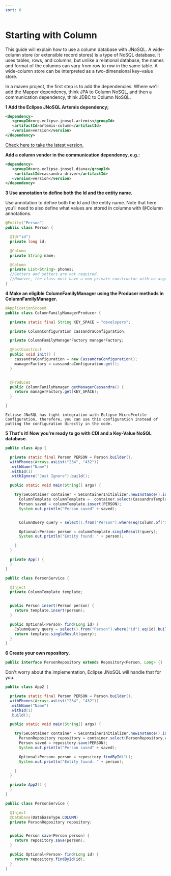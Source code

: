 ```yaml
---
sort: 6
---
```


# Starting with Column

This guide will explain how to use a column database with JNoSQL.
A wide-column store (or extensible record stores) is a type of NoSQL database. It uses tables, rows, and columns, but unlike a relational database, the names and format of the columns can vary from row to row in the same table. A wide-column store can be interpreted as a two-dimensional key–value store.

In a maven project, the first step is to add the dependencies. Where we'll add the Mapper dependency, think JPA to Column NoSQL, and then a communication dependency, think JDBC to Column NoSQL.

**1 Add the Eclipse JNoSQL Artemis dependency;**

```xml
<dependency>
   <groupId>org.eclipse.jnosql.artemis</groupId>
   <artifactId>artemis-column</artifactId>
   <version>version</version>
</dependency>
```

[Check here to take the latest version.](https://mvnrepository.com/artifact/org.eclipse.jnosql.artemis/artemis-column)

**Add a column vendor in the communication dependency, e.g.:**

```xml
<dependency>
   <groupId>org.eclipse.jnosql.diana</groupId>
    <artifactId>cassandra-driver</artifactId>
   <version>version</version>
</dependency>
```

**3 Use annotation to define both the Id and the entity name.**

Use annotation to define both the Id and the entity name. Note that here you'll need to also define what values are stored in columns with @Column annotations.

```java
@Entity("Person")
public class Person {

  @Id("id")
  private long id;

  @Column
  private String name;

  @Column
  private List<String> phones;
  //Getters and setters are not required.
  //However, the class must have a non-private constructor with no arguments.
}
```

**4 Make an eligible ColumnFamilyManager using the Producer methods in ColumnFamilyManager.**

```java
@ApplicationScoped
public class ColumnFamilyManagerProducer {

  private static final String KEY_SPACE = "developers";

  private ColumnConfiguration cassandraConfiguration;

  private ColumnFamilyManagerFactory managerFactory;

  @PostConstruct
  public void init() {
    cassandraConfiguration = new CassandraConfiguration();
    managerFactory = cassandraConfiguration.get();
  }


  @Produces
  public ColumnFamilyManager getManagerCassandra() {
    return managerFactory.get(KEY_SPACE);
  }

}

```

```tip
Eclipse JNoSQL has tight integration with Eclipse MicroProfile Configuration, therefore, you can use this configuration instead of putting the configuration directly in the code.
```

**5 That's it! Now you're ready to go with CDI and a Key-Value NoSQL database.**

```java
public class App {

  private static final Person PERSON = Person.builder().
  withPhones(Arrays.asList("234", "432"))
  .withName("Name")
  .withId(1)
  .withIgnore("Just Ignore").build();

  public static void main(String[] args) {

    try(SeContainer container = SeContainerInitializer.newInstance().initialize()) {
      ColumnTemplate columnTemplate =  container.select(CassandraTemplate.class).get();
      Person saved = columnTemplate.insert(PERSON);
      System.out.println("Person saved" + saved);


      ColumnQuery query = select().from("Person").where(eq(Column.of("id", 1L))).build();

      Optional<Person> person = columnTemplate.singleResult(query);
      System.out.println("Entity found: " + person);

    }
  }

  private App() {
  }
}

```

```java
public class PersonService {

  @Inject
  private ColumnTemplate template;


  public Person insert(Person person) {
    return template.insert(person);
  }

  public Optional<Person> find(Long id) {
    ColumnQuery query = select().from("Person").where("id").eq(id).build();
    return template.singleResult(query);
  }
}
```

**6 Create your own repository.**

```java
public interface PersonRepository extends Repository<Person, Long> {}
```

Don't worry about the implementation, Eclipse JNoSQL will handle that for you.

```java
public class App2 {

  private static final Person PERSON = Person.builder().
  withPhones(Arrays.asList("234", "432"))
  .withName("Name")
  .withId(1)
  .build();

  public static void main(String[] args) {

    try(SeContainer container = SeContainerInitializer.newInstance().initialize()) {
      PersonRepository repository = container.select(PersonRepository.class).select(ofColumn()).get();
      Person saved = repository.save(PERSON);
      System.out.println("Person saved" + saved);

      Optional<Person> person = repository.findById(1L);
      System.out.println("Entity found: " + person);

    }
  }

  private App2() {
  }
}

```

```java
public class PersonService {

  @Inject
  @Database(DatabaseType.COLUMN)
  private PersonRepository repository;


  public Person save(Person person) {
    return repository.save(person);
  }

  public Optional<Person> find(Long id) {
    return repository.findById(id);
  }
}
```
